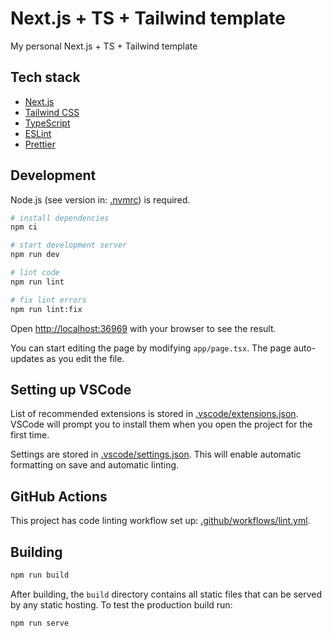 # Next.js + TS + Tailwind template

My personal Next.js + TS + Tailwind template

## Tech stack

- [Next.js](https://nextjs.org)
- [Tailwind CSS](https://tailwindcss.com)
- [TypeScript](https://www.typescriptlang.org)
- [ESLint](https://eslint.org)
- [Prettier](https://prettier.io)

## Development

Node.js (see version in: [.nvmrc](./.nvmrc)) is required.

```bash
# install dependencies
npm ci

# start development server
npm run dev

# lint code
npm run lint

# fix lint errors
npm run lint:fix
```

Open [http://localhost:36969](http://localhost:36969) with your browser to see the result.

You can start editing the page by modifying `app/page.tsx`. The page auto-updates as you edit the file.

## Setting up VSCode

List of recommended extensions is stored in [.vscode/extensions.json](./.vscode/extensions.json).
VSCode will prompt you to install them when you open the project for the first time.

Settings are stored in [.vscode/settings.json](./.vscode/settings.json). This will enable automatic formatting on save and automatic linting.

## GitHub Actions

This project has code linting workflow set up: [.github/workflows/lint.yml](./.github/workflows/lint.yml).

## Building

```bash
npm run build
```

After building, the `build` directory contains all static files that can be served by any static hosting. To test the production build run:

```bash
npm run serve
```
